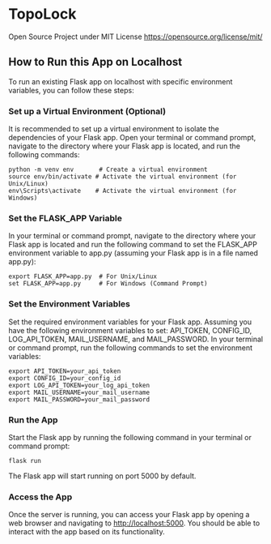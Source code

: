# TopoLock

Open Source Project under MIT License https://opensource.org/license/mit/

<h2>How to Run this App on Localhost</h2>
<p>To run an existing Flask app on localhost with specific environment variables, you can follow these steps:</p>
<h3>Set up a Virtual Environment (Optional)</h3>
<p>It is recommended to set up a virtual environment to isolate the dependencies of your Flask app. Open your terminal or command prompt, navigate to the directory where your Flask app is located, and run the following commands:</p>
<pre><code>python -m venv env       # Create a virtual environment
source env/bin/activate # Activate the virtual environment (for Unix/Linux)
env\Scripts\activate    # Activate the virtual environment (for Windows)
</code></pre>
<h3>Set the FLASK_APP Variable</h3>
<p>In your terminal or command prompt, navigate to the directory where your Flask app is located and run the following command to set the FLASK_APP environment variable to app.py (assuming your Flask app is in a file named app.py):</p>
<pre><code>export FLASK_APP=app.py  # For Unix/Linux
set FLASK_APP=app.py     # For Windows (Command Prompt)
</code></pre>
<h3>Set the Environment Variables</h3>
<p>Set the required environment variables for your Flask app. Assuming you have the following environment variables to set: API_TOKEN, CONFIG_ID, LOG_API_TOKEN, MAIL_USERNAME, and MAIL_PASSWORD. In your terminal or command prompt, run the following commands to set the environment variables:</p>
<pre><code>export API_TOKEN=your_api_token
export CONFIG_ID=your_config_id
export LOG_API_TOKEN=your_log_api_token
export MAIL_USERNAME=your_mail_username
export MAIL_PASSWORD=your_mail_password
</code></pre>
<h3>Run the App</h3>
<p>Start the Flask app by running the following command in your terminal or command prompt:</p>
<pre><code>flask run
</code></pre>
<p>The Flask app will start running on port 5000 by default.</p>
<h3>Access the App</h3>
<p>Once the server is running, you can access your Flask app by opening a web browser and navigating to <a href="http://localhost:5000">http://localhost:5000</a>. You should be able to interact with the app based on its functionality.</p>
